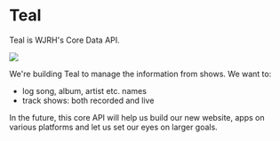 Teal
====

Teal is WJRH's Core Data API.

![](http://wjrh.org/teal_sharpie.jpg)

We're building Teal to manage the information from shows. We want to:
- log song, album, artist etc. names
- track shows: both recorded and live

In the future, this core API will help us build our new website, apps on various platforms and let us set our eyes on larger goals.
